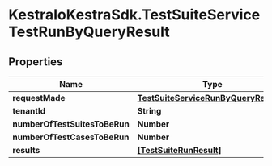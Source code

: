 # KestraIoKestraSdk.TestSuiteServiceTestRunByQueryResult

## Properties

Name | Type | Description | Notes
------------ | ------------- | ------------- | -------------
**requestMade** | [**TestSuiteServiceRunByQueryRequest**](TestSuiteServiceRunByQueryRequest.md) |  | [optional] 
**tenantId** | **String** |  | [optional] 
**numberOfTestSuitesToBeRun** | **Number** |  | [optional] 
**numberOfTestCasesToBeRun** | **Number** |  | [optional] 
**results** | [**[TestSuiteRunResult]**](TestSuiteRunResult.md) |  | [optional] 


